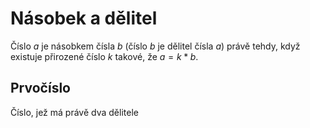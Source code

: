 # Násobek a dělitel
Číslo $a$ je násobkem čísla $b$ (číslo $b$ je dělitel čísla $a$) právě tehdy, když existuje přirozené číslo $k$ takové, že $a = k * b$.
## Prvočíslo
Číslo, jež má právě dva dělitele